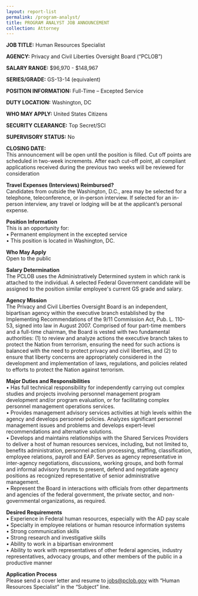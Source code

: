 ```yaml
---
layout: report-list
permalink: /program-analyst/
title: PROGRAM ANALYST JOB ANNOUNCEMENT
collection: Attorney
---
```


**JOB TITLE:** Human Resources Specialist

**AGENCY:** Privacy and Civil Liberties Oversight Board (“PCLOB”)  

**SALARY RANGE:** $96,970 - $148,967 

**SERIES/GRADE:** GS-13-14 (equivalent)  

**POSITION INFORMATION:** Full-Time – Excepted Service  

**DUTY LOCATION:** Washington, DC  

**WHO MAY APPLY:** United States Citizens  

**SECURITY CLEARANCE:** Top Secret/SCI  

**SUPERVISORY STATUS:** No  

**CLOSING DATE:**  
This announcement will be open until the position is filled. Cut off points are scheduled in two-week increments. After each cut-off point, all compliant applications received during the previous two weeks will be reviewed for consideration 

**Travel Expenses (Interviews) Reimbursed?**  
Candidates from outside the Washington, D.C., area may be selected for a telephone, teleconference, or in-person interview. If selected for an in-person interview, any travel or lodging will be at the applicant’s personal expense. 
 
**Position Information**  
This is an opportunity for:  
•	Permanent employment in the excepted service  
•	This position is located in Washington, DC. 

**Who May Apply**  
Open to the public 
 
**Salary Determination**  
The PCLOB uses the Administratively Determined system in which rank is attached to the individual. A selected Federal Government candidate will be assigned to the position similar employee's current GS grade and salary. 
 
 
**Agency Mission**  
The Privacy and Civil Liberties Oversight Board is an independent, bipartisan agency within the executive branch established by the Implementing Recommendations of the 9/11 Commission Act, Pub. L. 110-53, signed into law in August 2007. Comprised of four part-time members and a full-time chairman, the Board is vested with two fundamental authorities: (1) to review and analyze actions the executive branch takes to protect the Nation from terrorism, ensuring the need for such actions is balanced with the need to protect privacy and civil liberties, and (2) to ensure that liberty concerns are appropriately considered in the development and implementation of laws, regulations, and policies related to efforts to protect the Nation against terrorism. 

**Major Duties and Responsibilities**  
•	Has full technical responsibility for independently carrying out complex studies and projects involving personnel management program development and/or program evaluation, or for facilitating complex personnel management operations services.    
•	Provides management advisory services activities at high levels within the agency and develops personnel policies.  Analyzes significant personnel management issues and problems and develops expert-level recommendations and alternative solutions.  
•	Develops and maintains relationships with the Shared Services Providers to deliver a host of human resources services, including, but not limited to, benefits administration, personnel action processing, staffing, classification, employee relations, payroll and EAP. Serves as agency representative in inter-agency negotiations, discussions, working groups, and both formal and informal advisory forums to present, defend and negotiate agency positions as recognized representative of senior administrative management.  
•	Represent the Board in interactions with officials from other departments and agencies of the federal government, the private sector, and non-governmental organizations, as required.

**Desired Requirements**  
•	Experience in Federal human resources, especially with the AD pay scale  
•	Specialty in employee relations or human resource information systems  
•	Strong communication skills  
•	Strong research and investigative skills  
•	Ability to work in a bipartisan environment  
•	Ability to work with representatives of other federal agencies, industry representatives, advocacy groups, and other members of the public in a productive manner

**Application Process**  
Please send a cover letter and resume to jobs@pclob.gov with “Human Resources Specialist” in the “Subject” line. 
